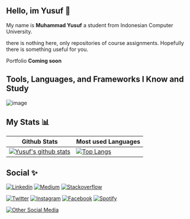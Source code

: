<!-- 
**M16Yusuf/M16Yusuf** is a ✨ _special_ ✨ repository because its `README.md` (this file) appears on your GitHub profile. -->
## Hello, im Yusuf 👋

My name is **Muhammad Yusuf** a student from Indonesian Computer University.

there is nothing here, only repositories of course assignments.
Hopefully there is something useful for you.

Portfolio **Coming soon**

## Tools, Languages, and Frameworks I Know and Study

![image]({https://img.shields.io/badge/Figma-F24E1E?style=for-the-badge&logo=figma&logoColor=white})



## My Stats 📊
|Github Stats|Most used Languages|
|---|---|
|[![Yusuf's github stats](https://github-readme-stats.vercel.app/api?username=M16Yusuf&show_icons=true&theme=tokyonight)](https://github.com/M16Yusuf/github-readme-stats)|[![Top Langs](https://github-readme-stats.vercel.app/api/top-langs/?username=M16Yusuf&layout=compact&theme=tokyonight)](https://github.com/M16Yusuf/github-readme-stats)|

## Social ✨
<!-- Social media but Produktivity -->

[![Linkedin](https://img.shields.io/badge/LinkedIn-0077B5?style=for-the-badge&logo=linkedin&logoColor=white)](https://www.linkedin.com/in/m16yusuf/)
[![Medium](https://img.shields.io/badge/Medium-000000?style=for-the-badge&logo=Medium&logoColor=white)](https://medium.com/@m16yusuf)
[![Stackoverflow](https://img.shields.io/badge/Stackoverflow-ffffff?style=for-the-badge&logo=Stackoverflow&logoColor=black)](https://stackoverflow.com/users/11044690/m16yusuf)

<!-- Social media but for fun-->

[![Twitter](https://img.shields.io/badge/Twitter-0077b5?style=for-the-badge&logo=Twitter&logoColor=white)](https://twitter.com/M16Yusuf)
[![Instagram](https://img.shields.io/badge/Instagram-9e0054?style=for-the-badge&logo=Instagram&logoColor=white)](https://www.instagram.com/M16Yusuf/)
[![Facebook](https://img.shields.io/badge/Facebook-00368c?style=for-the-badge&logo=Facebook&logoColor=white)](https://web.facebook.com/m16yusuff/)
[![Spotify](https://img.shields.io/badge/Spotify-00c220?style=for-the-badge&logo=Spotify&logoColor=white)](https://open.spotify.com/user/317neqyhvguhqivgdisjf5rvzgia?si=9520bb73572f4044&nd=1)


[![Other Social Media](https://img.shields.io/badge/Linktree-27b876?style=for-the-badge&logo=Linktree&logoColor=white)](https://linktr.ee/M16Yusuf)
